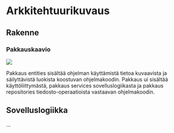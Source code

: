 # Arkkitehtuurikuvaus

## Rakenne

### Pakkauskaavio
![](https://github.com/Deepthetics/ot-harjoitustyo/blob/master/dokumentaatio/kuvat/Pakkauskaavio.png)

Pakkaus entities sisältää ohjelman käyttämistä tietoa kuvaavista ja säilyttävistä luokista koostuvan ohjelmakoodin. Pakkaus ui sisältää käyttöliittymästä, pakkaus services sovelluslogiikasta ja pakkaus repositories tiedosto-operaatioista vastaavan ohjelmakoodin. 

## Sovelluslogiikka

...
